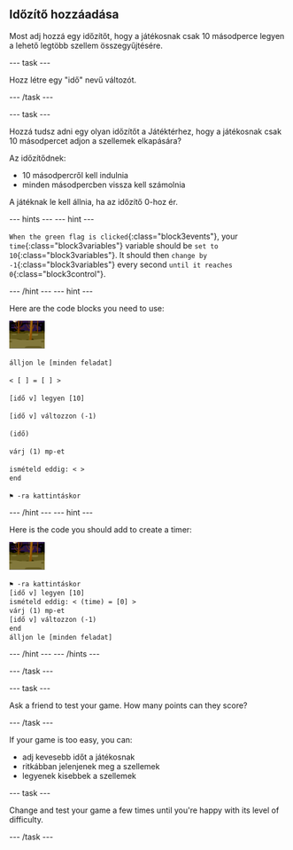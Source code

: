## Időzítő hozzáadása

Most adj hozzá egy időzítőt, hogy a játékosnak csak 10 másodperce legyen a lehető legtöbb szellem összegyűjtésére.

\--- task \---

Hozz létre egy "idő" nevű változót.

\--- /task \---

\--- task \---

Hozzá tudsz adni egy olyan időzítőt a Játéktérhez, hogy a játékosnak csak 10 másodpercet adjon a szellemek elkapására?

Az időzítődnek:

+ 10 másodpercről kell indulnia
+ minden másodpercben vissza kell számolnia

A játéknak le kell állnia, ha az időzítő 0-hoz ér.

\--- hints \--- \--- hint \---

`When the green flag is clicked`{:class="block3events"}, your `time`{:class="block3variables"} variable should be `set to 10`{:class="block3variables"}. It should then `change by -1`{:class="block3variables"} every second `until it reaches 0`{:class="block3control"}.

\--- /hint \--- \--- hint \---

Here are the code blocks you need to use:

![szellem-szereplő](images/ghost-backdrop.png)

```blocks3
álljon le [minden feladat]

< [ ] = [ ] >

[idő v] legyen [10]

[idő v] változzon (-1)

(idő)

várj (1) mp-et

ismételd eddig: < >
end

⚑ -ra kattintáskor

```

\--- /hint \--- \--- hint \---

Here is the code you should add to create a timer:

![háttér ikon](images/ghost-backdrop.png)

```blocks3
⚑ -ra kattintáskor
[idő v] legyen [10]
ismételd eddig: < (time) = [0] >
várj (1) mp-et
[idő v] változzon (-1)
end
álljon le [minden feladat]
```

\--- /hint \--- \--- /hints \---

\--- /task \---

\--- task \---

Ask a friend to test your game. How many points can they score?

\--- /task \---

If your game is too easy, you can:

+ adj kevesebb időt a játékosnak
+ ritkábban jelenjenek meg a szellemek
+ legyenek kisebbek a szellemek

\--- task \---

Change and test your game a few times until you're happy with its level of difficulty.

\--- /task \---